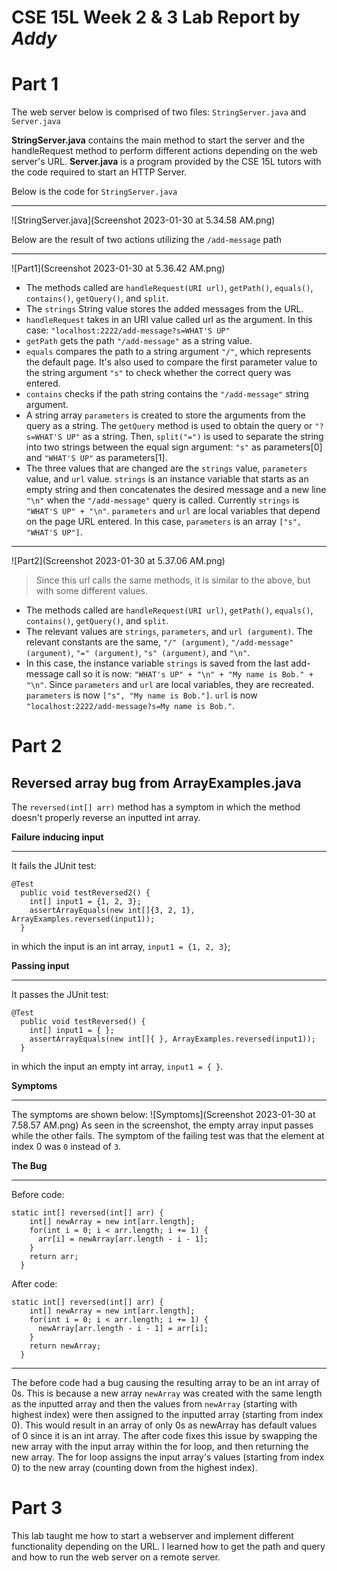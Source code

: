# CSE 15L Week 2 & 3 Lab Report by *Addy*

# Part 1

The web server below is comprised of two files: `StringServer.java` and `Server.java`

**StringServer.java** contains the main method to start the server and the handleRequest method to perform different actions depending on the web server's URL. **Server.java** is a program provided by the CSE 15L tutors with the code required to start an HTTP Server.

Below is the code for `StringServer.java`

---
![StringServer.java](Screenshot 2023-01-30 at 5.34.58 AM.png)

Below are the result of two actions utilizing the `/add-message` path

---
![Part1](Screenshot 2023-01-30 at 5.36.42 AM.png)
* The methods called are `handleRequest(URI url)`, `getPath()`, `equals()`, `contains()`, `getQuery()`, and `split`.
* The `strings` String value stores the added messages from the URL. 
* `handleRequest` takes in an URI value called url as the argument. In this case: `"localhost:2222/add-message?s=WHAT'S UP"`
* `getPath` gets the path `"/add-message"` as a string value.
* `equals` compares the path to a string argument `"/"`, which represents the default page. It's also used to compare the first parameter value to the string argument `"s"` to check whether the correct query was entered.
* `contains` checks if the path string contains the `"/add-message"` string argument.
* A string array `parameters` is created to store the arguments from the query as a string. The `getQuery` method is used to obtain the query or `"?s=WHAT'S UP"` as a string. Then, `split("=")` is used to separate the string into two strings between the equal sign argument: `"s"` as parameters[0] and `"WHAT'S UP"` as parameters[1].
* The three values that are changed are the `strings` value, `parameters` value, and `url` value. `strings` is an instance variable that starts as an empty string and then concatenates the desired message and a new line `"\n"` when the `"/add-message"` query is called. Currently `strings` is `"WHAT'S UP" + "\n"`. `parameters` and `url` are local variables that depend on the page URL entered. In this case, `parameters` is an array `["s", "WHAT'S UP"]`. 
---
![Part2](Screenshot 2023-01-30 at 5.37.06 AM.png)
> Since this url calls the same methods, it is similar to the above, but with some different values.

* The methods called are `handleRequest(URI url)`, `getPath()`, `equals()`, `contains()`, `getQuery()`, and `split`.
* The relevant values are `strings`, `parameters`, and `url (argument)`. The relevant constants are the same, `"/" (argument)`, `"/add-message" (argument)`, `"=" (argument)`, `"s" (argument)`, and `"\n"`.
* In this case, the instance variable `strings` is saved from the last add-message call so it is now: `"WHAT's UP" + "\n" + "My name is Bob." + "\n"`. Since `parameters` and `url` are local variables, they are recreated. `parameters` is now `["s", "My name is Bob."]`. `url` is now `"localhost:2222/add-message?s=My name is Bob."`.

# Part 2
## Reversed array bug from ArrayExamples.java
The `reversed(int[] arr)` method has a symptom in which the method doesn't properly reverse an inputted int array.

**Failure inducing input**

---
It fails the JUnit test:
```
@Test
  public void testReversed2() {
    int[] input1 = {1, 2, 3};
    assertArrayEquals(new int[]{3, 2, 1}, ArrayExamples.reversed(input1));
  }
```
in which the input is an int array, `input1 = {1, 2, 3}`;

**Passing input**

---
It passes the JUnit test:
```
@Test
  public void testReversed() {
    int[] input1 = { };
    assertArrayEquals(new int[]{ }, ArrayExamples.reversed(input1));
  }
```
in which the input an empty int array, `input1 = { }`.

**Symptoms**

---
The symptoms are shown below:
![Symptoms](Screenshot 2023-01-30 at 7.58.57 AM.png)
As seen in the screenshot, the empty array input passes while the other fails. The symptom of the failing test was that the element at index 0 was `0` instead of `3`.

**The Bug**

---
Before code:
```
static int[] reversed(int[] arr) {
    int[] newArray = new int[arr.length];
    for(int i = 0; i < arr.length; i += 1) {
      arr[i] = newArray[arr.length - i - 1];
    }
    return arr;
  }
```
After code: 
```
static int[] reversed(int[] arr) {
    int[] newArray = new int[arr.length];
    for(int i = 0; i < arr.length; i += 1) {
      newArray[arr.length - i - 1] = arr[i];
    }
    return newArray;
  }
```
---
The before code had a bug causing the resulting array to be an int array of 0s. This is because a new array `newArray` was created with the same length as the inputted array and then the values from `newArray` (starting with highest index) were then assigned to the inputted array (starting from index 0). This would result in an array of only 0s as newArray has default values of 0 since it is an int array. The after code fixes this issue by swapping the new array with the input array within the for loop, and then returning the new array. The for loop assigns the input array's values (starting from index 0) to the new array (counting down from the highest index). 

# Part 3
This lab taught me how to start a webserver and implement different functionality depending on the URL. I learned how to get the path and query and how to run the web server on a remote server.
